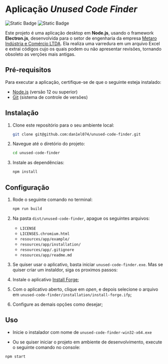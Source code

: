 # Aplicação *Unused Code Finder*

![Static Badge](https://img.shields.io/badge/status-finished-green) ![Static Badge](https://img.shields.io/badge/release-v2.0.8-blue)

Este projeto é uma aplicação desktop em **Node.js**, usando o framework **Electron.js**, desenvolvida para o setor de engenharia da empresa [Metaro Indústria e Comércio LTDA](https://www.metaro.com.br). Ela realiza uma varredura em um arquivo Excel e extrai códigos cujo os quais podem ou não apresentar revisões, tornando obsoleto as verções mais antigas.

## Pré-requisitos

Para executar a aplicação, certifique-se de que o seguinte esteja instalado:

- [Node.js](https://nodejs.org/en/download/current) (versão 12 ou superior)
- [Git](https://git-scm.com/download/win) (sistema de controle de versões)

## Instalação

1. Clone este repositório para o seu ambiente local:

    ```bash
    git clone git@github.com:dan1el074/unused-code-finder.git
    ```

2. Navegue até o diretório do projeto:

    ```bash
    cd unused-code-finder
    ```

3. Instale as dependências:

    ```bash
    npm install
    ```

## Configuração

1. Rode o seguinte comando no terminal:

    ```bash
    npm run build              
    ```

2. Na pasta `dist/unused-code-finder`, apague os seguintes arquivos:

    - `LICENSE`
    - `LICENSES.chromium.html`
    - `resources/app/example/`
    - `resources/app/installation/`
    - `resources/app/.gitignore`
    - `resources/app/readme.md`

3. Se quiser usar o aplicativo, basta iniciar `unused-code-finder.exe`. Mas se quiser criar um instaldor, siga os proximos passos: 

4. Instale o aplicativo [Install Forge](https://installforge.net/download/);

5. Com o aplicativo aberto, clique em *open*, e depois selecione o arquivo em `unused-code-finder/installation/install-forge.ifp`;

6. Configure as demais opções como desejar;

## Uso

- Inicie o instalador com nome de `unused-code-finder-win32-x64.exe`

- Ou se quiser iniciar o projeto em ambiente de desenvolvimento, execute o seguinte comando no console:

```bash
npm start
```
